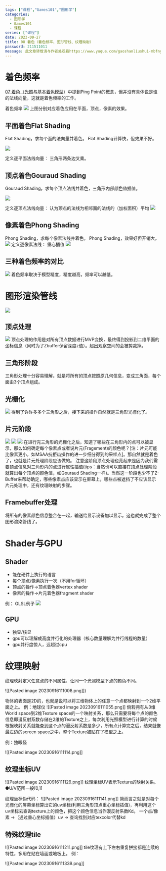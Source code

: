 ```yaml
---
tags: ["课程","Games101","图形学"]
categories:
  - 图形学
  - Games101
  - 课程
series: ["课程"]
date: 2023-09-27
title: 08 着色（着色频率、图形管线、纹理映射） 
password: 211511011
message: 此文章转载请与作者处观看https://www.yuque.com/gaoshanliushui-mbfny
---
```

# 着色频率

[07 着色（光照与基本着色模型](/https://www.yuque.com/gaoshanliushui-mbfny/sst4c5/ciybw9)）中提到Ping Point的概念，但并没有具体说是谁的法线向量，这就是着色频率的工作。

着色频率
![](/images/posts/1694782557469-0f54ab2d-48c3-4e1f-a291-63d8139e8ca4.png)
上图分别对应着色应用在平面，顶点，像素的效果。

## 平面着色Flat Shading

Flat Shading，求每个面的法向量并着色。
Flat Shading计算快，但效果不好。

![](/images/posts/1694782557389-a68690f6-760d-4381-b391-3ebdf55617f3.png)

定义逐平面法线向量：
三角形两条边叉乘。

## 顶点着色Gouraud Shading

Gouraud Shading，求每个顶点法线并着色，三角形内部颜色值插值。

![](/images/posts/1694782557378-64228f11-73f2-48d7-adb9-ba9ca05bd67d.png)

定义逐顶点法线向量：
认为顶点的法线为相邻面的法线的（加权面积）平均
![](/images/posts/1694782557573-d8e9369e-9948-4d07-bf2c-1707a6316e0a.png)

## 像素着色Phong Shading

Phong Shading，求每个像素法线并着色。
Phong Shading，效果好但开销大。
![](/images/posts/1694782557427-b0a9bbed-3a7d-4e29-b4ea-26118150be0f.png)
定义逐像素法线：
重心插值
![](/images/posts/1694782558083-0c454379-ddb9-444e-9162-767a9519180f.png)

## 三种着色频率的对比

![](/images/posts/1694782558285-6d61073c-06f7-4dde-a6fa-5900272c201e.png)
着色频率取决于模型精度，精度越高，频率可以越低。

# 图形渲染管线

![](/images/posts/1694782558351-f1be0b4c-737e-4845-9efa-e4d28fbe32fc.png)

## 顶点处理

![](/images/posts/1694782558443-ae1a0d35-ef2d-470c-b1d7-c71c175767d1.png)
顶点处理的作用是对所有顶点数据进行MVP变换，最终得到投影到二维平面的坐标信息（同时为了Zbuffer保留深度z值）。超出观察空间的会被剪裁掉。

## 三角形阶段

三角形处理十分容易理解，就是将所有的顶点按照原几何信息，变成三角面，每个面由3个顶点组成。

## 光栅化

![](/images/posts/1694782558555-336a18e9-7f3f-452e-8bc1-c90f1478a10d.png)
得到了许许多多个三角形之后，接下来的操作自然就是三角形光栅化了。

## 片元阶段

![](/images/posts/1694782559078-1c201015-8d36-471e-b91b-3af999346fd9.png)
![](/images/posts/1694782559149-7157ae3e-2efa-4bb9-bc75-6a8edf3194a2.png)
![](/images/posts/1694782559424-eb7bf10a-4d43-4db4-9315-adae5e5fcc57.png)
在进行完三角形的光栅化之后，知道了哪些在三角形内的点可以被显示，那么如何确定每个像素点或者说片元(Fragement)的颜色呢？[注：片元可能比像素更小，如MSAA抗拒齿操作的进一步细分得到的采样点]。那自然就是着色了，也就是片元处理阶段应该做的。
注意这阶段顶点处理也亮起来是因为我们需要顶点信息对三角形内的点进行属性插值(tips：当然也可以直接在顶点处理阶段就算出每个顶点的颜色值，如Gouraud Shading一样)。当然这一阶段也少不了Z-Buffer来帮助确定，哪些像素点应该显示在屏幕上，哪些点被遮挡了不应该显示
片元处理中，还有纹理映射的步骤。

## Framebuffer处理

将所有的像素颜色信息整合在一起，输送给显示设备加以显示。这也就完成了整个图形渲染管线了。

# Shader与GPU

## Shader

- 能在硬件上执行的语言
- 每个顶点/像素执行一次（不用for循环）
- 顶点的操作→顶点着色器vertex shader
- 像素的操作→片元着色器fragment shader

例：
GLSL例子
![](/images/posts/1694782559302-6e4b0c99-08b4-4473-81a5-30c2921280b7.png)

## GPU

- 独显/核显
- gpu可以理解成高度并行化的处理器（核心数量理解为并行线程的数量）
- gpu并行度惊人，远超过cpu

# **纹理映射**

纹理映射定义任意点的不同属性，让同一个光照模型下点的颜色不同。 

![[Pasted image 20230916111008.png]])

物体的表面是2D的，也就是说可以将三维物体上的任意一个点都映射到一个2维平面之上。 例：地球仪 
![[Pasted image 20230916111055.png]]
倘若拥有从3维World space到2维Texture space的一个映射关系，那么只需要将每个点的颜色信息即漫反射系数存储在2维的Texture之上，每次利用光照模型进行计算的时候根据映射关系就能查到这个点的漫反射系数是多少，所有点计算完之后，结果就像最左边的screen space之中，整个Texture被贴在了模型之上。

例：独眼怪 

![[Pasted image 20230916111114.png]]
## 纹理坐标UV

![[Pasted image 20230916111129.png]]
纹理坐标UV表示Texture的映射关系。
●U/V范围一般[0,1]

纹理坐标伪代码： 
![[Pasted image 20230916111141.png]]
简而言之就是对每个光栅化的屏幕坐标算出它的uv坐标(利用三角形顶点重心坐标插值)，再利用这个uv坐标去查询texture上的颜色，把这个颜色信息当作漫反射系数Kd。
一个点/像素 →（通过重心坐标插值）uv → 查询找到对应texcolor代替kd

## 特殊纹理tile
![[Pasted image 20230916111211.png]]
tile纹理有上下左右重复拼接都是连续的特性，多用在贴在墙面或地板上。
例：

![[Pasted image 20230916111339.png]]